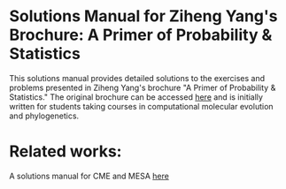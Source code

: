 # Solutions Manual for Ziheng Yang's Brochure: A Primer of Probability & Statistics

This solutions manual provides detailed solutions to the exercises and problems presented in Ziheng Yang's brochure "A Primer of Probability & Statistics." The original brochure can be accessed [here](http://abacus.gene.ucl.ac.uk/PPS/PrimerProbabilityStatistics.pdf) and is initially written for students taking courses in computational molecular evolution and phylogenetics.

# Related works:

A solutions manual for CME and MESA [here](https://github.com/sishuowang/Solutions_Manual_CME2006_MESA2014)
